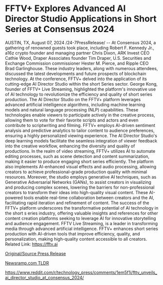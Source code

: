 # FFTV+ Explores Advanced AI Director Studio Applications in Short Series at Consensus 2024

AUSTIN, TX, August 07, 2024 /24-7PressRelease/ -- At Consensus 2024, a gathering of renowned guests took place, including Robert F. Kennedy Jr., a16z crypto founder and managing partner Chris Dixon, ARK Invest CEO Cathie Wood, Draper Associates founder Tim Draper, U.S. Securities and Exchange Commission commissioner Hester M. Pierce, and Ripple CEO Brad Garlinghouse. These industry leaders, along with numerous attendees, discussed the latest developments and future prospects of blockchain technology.  At the conference, FFTV+ delved into the application of its cutting-edge AI Director Studio within the short Series sector. George Kong, founder of FFTV+ Live Streaming, highlighted the platform's innovative use of AI technology to revolutionize the efficiency and quality of short series production.  The AI Director Studio on the FFTV+ platform leverages advanced artificial intelligence algorithms, including machine learning models and natural language processing (NLP) capabilities. These technologies enable viewers to participate actively in the creative process, allowing them to vote for their favorite scripts and actors and even contribute to scriptwriting and filming.  FFTV+ employs AI-driven sentiment analysis and predictive analytics to tailor content to audience preferences, ensuring a highly personalized viewing experience. The AI Director Studio's deep learning models facilitate the seamless integration of viewer feedback into the creative workflow, enhancing the diversity and quality of productions.  In the realm of video streaming, FFTV+ utilizes AI to automate editing processes, such as scene detection and content summarization, making it easier to produce engaging short series efficiently. The platform also implements AI-enhanced visual effects and audio processing, allowing creators to achieve professional-grade production quality with minimal resources.  Moreover, the studio employs generative AI techniques, such as Generative Adversarial Networks (GANs), to assist creators in visualizing and producing complex scenes, lowering the barriers for non-professional creators to transform their ideas into high-quality visual content. These AI-powered tools enable real-time collaboration between creators and the AI, facilitating rapid iteration and refinement of content.  The success of the FFTV+ platform underscores the transformative potential of AI technology in the short s eries industry, offering valuable insights and references for other content creation platforms seeking to leverage AI for innovative storytelling and audience engagement.  FFTV Live Streaming, is a leader in transforming media through advanced artificial intelligence. FFTV+ enhances short series production with AI-driven tools that improve efficiency, quality, and personalization, making high-quality content accessible to all creators.  Related Link: https://fftv.ai 

[Original/Source Press Release](https://www.24-7pressrelease.com/press-release/513160/fftv-explores-advanced-ai-director-studio-applications-in-short-series-at-consensus-2024)
                    

[Newsramp.com TLDR](None) 

https://www.reddit.com/r/technology_press/comments/1em5f1i/fttv_unveils_ai_director_studio_at_consensus_2024/